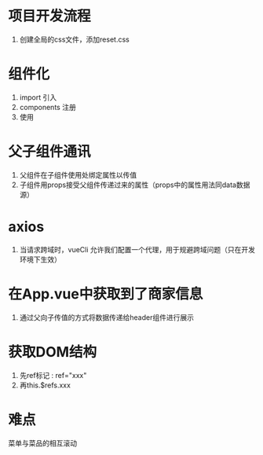 # 项目开发流程
1. 创建全局的css文件，添加reset.css

# 组件化
1. import 引入
2. components 注册
3. 使用

# 父子组件通讯
1. 父组件在子组件使用处绑定属性以传值
2. 子组件用props接受父组件传递过来的属性（props中的属性用法同data数据源）

# axios
1. 当请求跨域时，vueCli 允许我们配置一个代理，用于规避跨域问题（只在开发环境下生效）


# 在App.vue中获取到了商家信息
1. 通过父向子传值的方式将数据传递给header组件进行展示

# 获取DOM结构
1. 先ref标记 : ref="xxx"
2. 再this.$refs.xxx

# 难点
菜单与菜品的相互滚动